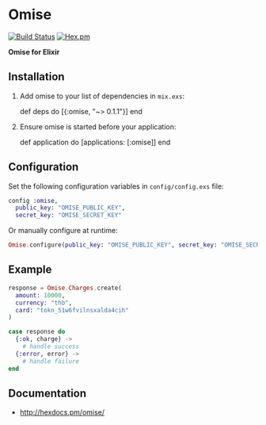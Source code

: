# Omise 
[![Build Status](https://travis-ci.org/teerawat1992/omise.svg?branch=master)](https://travis-ci.org/teerawat1992/omise)
[![Hex.pm](https://img.shields.io/hexpm/v/omise.svg?style=flat-square)](https://hex.pm/packages/omise)


**Omise for Elixir**

## Installation

  1. Add omise to your list of dependencies in `mix.exs`:

        def deps do
          [{:omise, "~> 0.1.1"}]
        end

  2. Ensure omise is started before your application:

        def application do
          [applications: [:omise]]
        end

## Configuration

Set the following configuration variables in `config/config.exs` file:

```elixir
config :omise,
  public_key: "OMISE_PUBLIC_KEY",
  secret_key: "OMISE_SECRET_KEY"
```

Or manually configure at runtime:

```elixir
Omise.configure(public_key: "OMISE_PUBLIC_KEY", secret_key: "OMISE_SECRET_KEY")
```

## Example

```elixir
response = Omise.Charges.create(
  amount: 10000,
  currency: "thb",
  card: "tokn_51w6fvilnsxalda4cih"
)

case response do
  {:ok, charge} -> 
    # handle success
  {:error, error} ->
    # handle failure
end
```

## Documentation

 * http://hexdocs.pm/omise/
